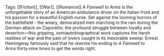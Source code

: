 Tags: [[Fiction]], [[War]], [[Romance]]
_A Farewell to Arms_ is the unforgettable story of an American ambulance driver on the Italian front and his passion for a beautiful English nurse. Set against the looming horrors of the battlefield - the weary, demoralized men marching in the rain during the German attack on Caporetto; the profound struggle between loyalty and desertion—this gripping, semiautobiographical work captures the harsh realities of war and the pain of lovers caught in its inexorable sweep. Ernest Hemingway famously said that he rewrote his ending to _A Farewell to Arms_ thirty-nine times to get the words right.